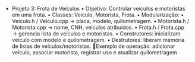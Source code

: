 * Projeto 3: Frota de Veículos
 • Objetivo: Controlar veículos e motoristas em uma frota.
 • Classes: Veiculo, Motorista, Frota.
 • Modularização:
 • Veiculo.h / Veiculo.cpp → placa, modelo, quilometragem.
 • Motorista.h / Motorista.cpp → nome, CNH, veículos atribuídos.
 • Frota.h / Frota.cpp → gerencia lista de veículos e motoristas.
 • Construtores: inicializam veículo com modelo e quilometragem.
 • Destrutores: liberam memória de listas de veículos/motoristas.
 Exemplo de operação: adicionar veículo, associar motorista, registrar 
uso e atualizar quilometragem